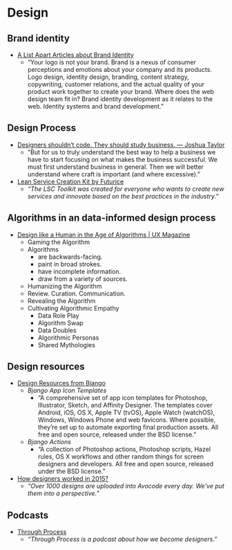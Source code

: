 # Design



## Brand identity

- [A List Apart Articles about Brand Identity](http://alistapart.com/topic/brand-identity)
  - “Your logo is not your brand. Brand is a nexus of consumer perceptions and emotions about your company and its products. Logo design, identity design, branding, content strategy, copywriting, customer relations, and the actual quality of your product work together to create your brand. Where does the web design team fit in? Brand identity development as it relates to the web. Identity systems and brand development.”



## Design Process

- [Designers shouldn’t code. They should study business. — Joshua Taylor](https://medium.com/@joshuantaylor/designers-shouldn-t-code-they-should-study-business-dc3e7e203d39#.df9fmoryb)
  - “But for us to truly understand the best way to help a business we have to start focusing on what makes the business successful. We must first understand business in general. Then we will better understand where craft is important (and where excessive).”
- [Lean Service Creation Kit by Futurice](https://futurice.github.io/lean-service-creation-kit/)
  - _“The LSC Toolkit was created for everyone who wants to create new services and innovate based on the best practices in the industry.”_


## Algorithms in an data-informed design process

- [Design like a Human in the Age of Algorithms | UX Magazine](http://uxmag.com/articles/design-like-a-human-in-the-age-of-algorithms)
  - Gaming the Algorithm
  - Algorithms
    - are backwards-facing.
    - paint in broad strokes.
    - have incomplete information.
    - draw from a variety of sources.
  - Humanizing the Algorithm
  - Review. Curation. Communication.
  - Revealing the Algorithm
  - Cultivating Algorithmic Empathy
    - Data Role Play
    - Algorithm Swap
    - Data Doubles
    - Algorithmic Personas
    - Shared Mythologies


## Design resources

- [Design Resources from Bjango](https://bjango.com/designresources/)
  - _Bjango App Icon Templates_
    - “A comprehensive set of app icon templates for Photoshop, Illustrator, Sketch, and Affinity Designer. The templates cover Android, iOS, OS X, Apple TV (tvOS), Apple Watch (watchOS), Windows, Windows Phone and web favicons. Where possible, they’re set up to automate exporting final production assets. All free and open source, released under the BSD license.”
  - _Bjango Actions_
    - “A collection of Photoshop actions, Photoshop scripts, Hazel rules, OS X workflows and other random things for screen designers and developers. All free and open source, released under the BSD license.”
- [How designers worked in 2015?](https://2015.avocode.com/)
  - _“Over 1000 designs are uploaded into Avocode every day. We've put them into a perspective.”_


## Podcasts

- [Through Process](http://throughprocess.com/)
  - _“Through Process is a podcast about how we become designers.”_
